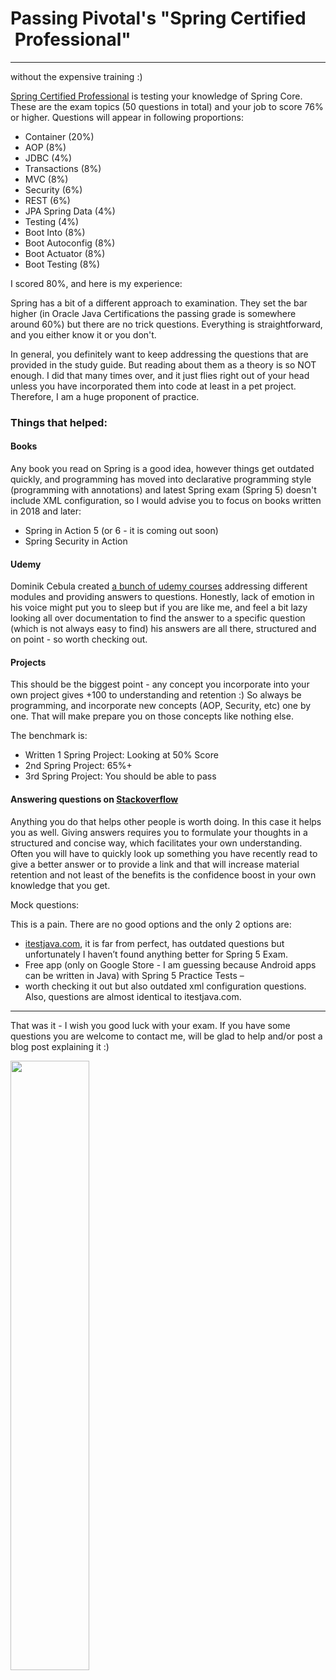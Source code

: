 # Passing Pivotal's "Spring Certified  Professional"

---

without the expensive training :)

[Spring Certified Professional](https://tanzu.vmware.com/training/certification/spring-professional-certification) is testing your 
knowledge of Spring Core. These are the exam topics (50 questions in total) and your job to score 76% or higher. Questions will
appear in following proportions:

- Container (20%)
- AOP (8%)
- JDBC (4%)
- Transactions (8%)
- MVC (8%)
- Security (6%)
- REST (6%)
- JPA Spring Data (4%)
- Testing (4%)
- Boot Into (8%)
- Boot Autoconfig (8%)
- Boot Actuator (8%)
- Boot Testing (8%)

I scored 80%, and here is my experience:

Spring has a bit of a different approach to examination. They set the bar higher 
(in Oracle Java Certifications the passing grade is somewhere around 60%) but there are no trick questions. Everything is 
straightforward, and you either know it or you don't.

In general, you definitely want to keep addressing the questions that are provided in the study guide. But reading about them as 
a theory is so NOT enough. I did that many times over, and it just flies right out of your head unless you have incorporated 
them into code at least in a pet project. Therefore, I am a huge proponent of practice.

### Things that helped:
#### Books

Any book you read on Spring is a good idea, however things get outdated quickly, and programming has moved into declarative 
programming style (programming with annotations) and latest Spring exam (Spring 5) doesn't include XML configuration, 
so I would advise you to focus on books written in 2018 and later:

 - Spring in Action 5 (or 6 - it is coming out soon)
 - Spring Security in Action

#### Udemy

Dominik Cebula created [a bunch of udemy courses](https://www.udemy.com/courses/search/?q=Dominik+cebula) addressing different 
modules and providing answers to questions. Honestly, lack of emotion in his voice might put you to sleep but if you are like me, 
and feel a bit lazy looking all over documentation to find the answer to a specific question (which is not always easy to find) 
his answers are all there, structured and on point - so worth checking out.

#### Projects

This should be the biggest point - any concept you incorporate into your own project gives +100 to understanding and retention :)
So always be programming, and incorporate new concepts (AOP, Security, etc) one by one. That will make prepare you on those 
concepts like nothing else.

The benchmark is:
 - Written 1 Spring Project: Looking at 50% Score
 - 2nd Spring Project: 65%+
 - 3rd Spring Project: You should be able to pass

#### Answering questions on [Stackoverflow](https://stackoverflow.com/)

Anything you do that helps other people is worth doing. In this case it helps you as well. Giving answers requires you to 
formulate your thoughts in a structured and concise way, which facilitates your own understanding. Often you will have to quickly 
look up something you have recently read to give a better answer or to provide a link and that will increase material retention 
and not least of the benefits is the confidence boost in your own knowledge that you get.

Mock questions:

This is a pain. There are no good options and the only 2 options are:

 - [itestjava.com](itestjava.com), it is far from perfect, has outdated questions but unfortunately 
I haven’t found anything better for Spring 5 Exam.
 - Free app (only on Google Store - I am guessing because Android apps can be written in Java) with Spring 5 Practice Tests – 
 - worth checking it out but also outdated xml configuration questions. Also, questions are almost identical to itestjava.com.

---

That was it - I wish you good luck with your exam. If you have some questions you are welcome to contact me, 
will be glad to help and/or post a blog post explaining it :)

<img src="assets/images/pivotal_spring_5_certification.pngpng" width="50%" height="50%">

